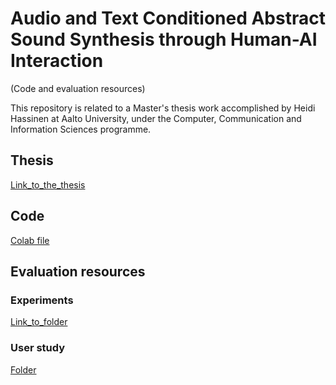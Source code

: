 # Audio and Text Conditioned Abstract Sound Synthesis through Human-AI Interaction
(Code and evaluation resources)

This repository is related to a Master's thesis work accomplished by Heidi Hassinen at Aalto University, under the Computer, Communication and Information Sciences programme.

## Thesis

[Link_to_the_thesis]()

## Code

[Colab file](https://colab.research.google.com/drive/1jSIdy-9ocLMVp6YEpGRMxx1rzZ4PXIq2?usp=sharing)

## Evaluation resources

### Experiments

[Link_to_folder]()

### User study

[Folder](https://github.com/heidihas/abs-sound-synth/tree/main/User_study)
